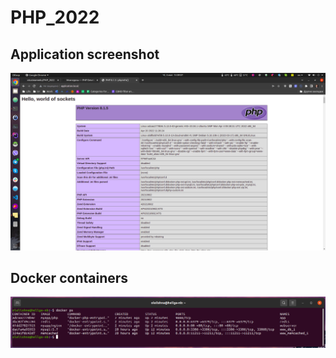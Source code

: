 # PHP_2022

## Application screenshot
![Application screenshot](./docs/images/app.png)

## Docker containers
![Docker ps command output](./docs/images/docker_ps.png)